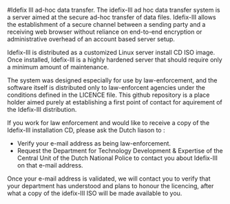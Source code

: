 #Idefix III ad-hoc data transfer.
The idefix-III ad hoc data transfer system is a server aimed at the secure ad-hoc transfer of data files.
Idefix-III allows the establishment of a secure channel between a sending party and a receiving web browser without 
reliance on end-to-end encryption or administrative overhead of an account based server setup. 

Idefix-III is distributed as a customized Linux server install CD ISO image. Once installed, Idefix-III is a highly hardened
server that should require only a minimum amount of maintenance.

The system was designed especially for use by law-enforcement, and the software itself is distributed only
to law-enforcent agencies under the conditions defined in the LICENCE file. This github repository is a place holder
aimed purely at establishing a first point of contact for aquirement of the Idefix-III distribution.

If you work for law enforcement and would like to receive a copy of the Idefix-III installation CD, please ask 
the Dutch liason to :

 * Verify your e-mail address as being law-enforcement.
 * Request the Department for Technology Development & Expertise of the Central Unit of the Dutch National Police
   to contact you about Idefix-III on that e-mail address.

Once your e-mail address is validated, we will contact you to verify that your department has understood and plans to honour the licencing, after what a copy of the idefix-III ISO will be made available to you.
